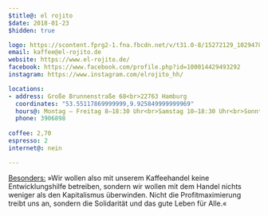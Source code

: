 ```yaml
---
$title@: el rojito
$date: 2018-01-23
$hidden: true

logo: https://scontent.fprg2-1.fna.fbcdn.net/v/t31.0-8/15272129_102947863529530_755277502703181086_o.jpg?oh=1b55bf1d64ef1033232832c930ef4074&oe=5ADA22AB
email: kaffee@el-rojito.de
website: https://www.el-rojito.de/
facebook: https://www.facebook.com/profile.php?id=100014429493292
instagram: https://www.instagram.com/elrojito_hh/

locations:
- address: Große Brunnenstraße 68<br>22763 Hamburg
  coordinates: "53.55117869999999,9.925849999999969"
  hours@: Montag – Freitag 8–18:30 Uhr<br>Samstag 10–18:30 Uhr<br>Sonntag 11–18:30 Uhr
  phone: 3906898
  
coffee: 2,70
espresso: 2
internet@: nein

---
```

[Besonders:](https://www.el-rojito.de/content/solidarische-%C3%B6konomie) »Wir wollen also mit unserem Kaffeehandel keine Entwicklungshilfe betreiben, sondern wir wollen mit dem Handel nichts weniger als den Kapitalismus überwinden. Nicht die Profitmaximierung treibt uns an, sondern die Solidarität und das gute Leben für Alle.«